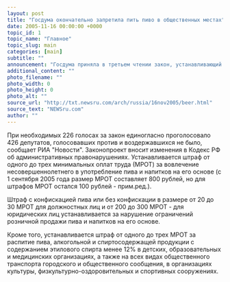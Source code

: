 ```yaml
---
layout: post
title: "Госдума окончательно запретила пить пиво в общественных местах"
date: 2005-11-16 00:00:00 +0000
topic_id: 1
topic_name: "Главное"
topic_slug: main
categories: [main]
subtitle: ""
announcement: "Госдума приняла в третьем чтении закон, устанавливающий ответственность за употребление в общественных местах пива, напитков, изготовленных на его основе, и слабоалкогольных напитков."
additional_content: ""
photo_filename: ""
photo_width: 0
photo_height: 0
photo_alt: ""
source_url: "http://txt.newsru.com/arch/russia/16nov2005/beer.html"
source_text: "NEWSru.com"
author: ""
---
```

При необходимых 226 голосах за закон единогласно проголосовало 426 депутатов, голосовавших против и воздержавшихся не было, сообщает РИА "Новости". Законопроект вносит изменения в Кодекс РФ об административных правонарушениях. Устанавливается штраф от одного до трех минимальных оплат труда (МРОТ) за вовлечение несовершеннолетнего в употребление пива и напитков на его основе (с 1 сентября 2005 года размер МРОТ составляет 800 рублей, но для штрафов МРОТ остался 100 рублей - прим.ред.).

Штраф с конфискацией пива или без конфискации в размере от 20 до 30 МРОТ для должностных лиц и от 200 до 300 МРОТ - для юридических лиц устанавливается за нарушение ограничений розничной продажи пива и напитков на его основе.

Кроме того, устанавливается штраф от одного до трех МРОТ за распитие пива, алкогольной и спиртосодержащей продукции с содержанием этилового спирта менее 12% в детских, образовательных и медицинских организациях, а также на всех видах общественного транспорта городского и общественного сообщения, в организациях культуры, физкультурно-оздоровительных и спортивных сооружениях.
